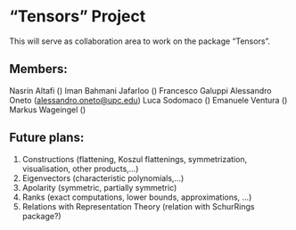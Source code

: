 # “Tensors” Project

This will serve as collaboration area to work on the package “Tensors”.

## Members:
Nasrin Altafi ()
Iman Bahmani Jafarloo ()
Francesco Galuppi
Alessandro Oneto (alessandro.oneto@upc.edu)
Luca Sodomaco ()
Emanuele Ventura ()
Markus Wageingel ()

## Future plans:
1. Constructions (flattening, Koszul flattenings, symmetrization, visualisation, other products,…)
2. Eigenvectors (characteristic polynomials,…)
3. Apolarity (symmetric, partially symmetric)
4. Ranks (exact computations, lower bounds, approximations, …)
5. Relations with Representation Theory (relation with SchurRings package?)